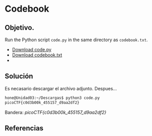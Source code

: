 # Codebook
## Objetivo.
Run the Python script `code.py` in the same directory as `codebook.txt`.

-   [Download code.py](https://artifacts.picoctf.net/c/100/code.py)
-   [Download codebook.txt](https://artifacts.picoctf.net/c/100/codebook.txt)
- 
## Solución 
Es necasario descargar el archivo adjunto. Despues...
```bash
hone@Unidad03:~/Descargas$ python3 code.py 
picoCTF{c0d3b00k_455157_d9aa2df2}
```

Bandera: *picoCTF{c0d3b00k_455157_d9aa2df2}*

## Referencias